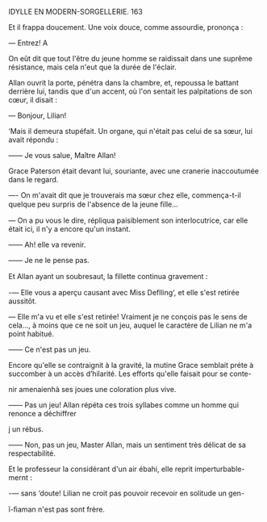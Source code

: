  

IDYLLE EN MODERN-SORGELLERIE. 163

Et il frappa doucement. Une voix douce, comme assourdie, prononça :

— Entrez! A

On eût dit que tout l'être du jeune homme se raidissait dans une suprême
résistance, mais cela n'eut que la durée de l'éclair.

Allan ouvrit la porte, pénétra dans la chambre, et, repoussa le battant
derrière lui, tandis que d'un accent, où l'on sentait les palpitations de
son cœur, il disait :

— Bonjour, Lilian!

‘Mais il demeura stupéfait. Un organe, qui n'était pas celui de sa sœur, lui
avait répondu :

—— Je vous salue, Maître Allan!

Grace Paterson était devant lui, souriante, avec une cranerie inaccoutumée
dans le regard.

—- On m'avait dit que je trouverais ma sœur chez elle, commença-t-il
quelque peu surpris de l'absence de la jeune ﬁlle...

— On a pu vous le dire, répliqua paisiblement son interlocutrice, car
elle était ici, il n'y a encore qu'un instant.

—— Ah! elle va revenir.

—— Je ne le pense pas.

Et Allan ayant un soubresaut, la ﬁllette continua gravement :

-— Elle vous a aperçu causant avec Miss Deflling‘, et elle s'est retirée
aussitôt.

— Elle m'a vu et elle s'est retirée! Vraiment je ne conçois pas le sens de
cela..., à moins que ce ne soit un jeu, auquel le caractère de Lilian ne m'a
point habitué.

—— Ce n'est pas un jeu.

Encore qu'elle se contraignit à la gravité, la mutine Grace semblait préte
à succomber à un accès d’hilarité. Les efforts qu'elle faisait pour se conte-

nir amenaienhà ses joues une coloration plus vive.

—— Pas un jeu!
Allan répéta ces trois syllabes comme un homme qui renonce a déchiffrer

j un rébus.

—— Non, pas un jeu, Master Allan, mais un sentiment très délicat de sa
respectabilité.

Et le professeur la considérant d'un air ébahi, elle reprit imperturbable-
mernt :

-— sans ‘doute! Lilian ne croit pas pouvoir recevoir en solitude un gen-

î-ﬁaman  n'est pas sont frère.

 

